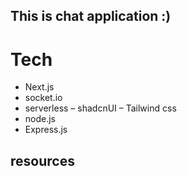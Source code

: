 ## This is chat application :)

# Tech

- Next.js
- socket.io
- serverless
– shadcnUI
– Tailwind css
- node.js 
- Express.js 

## resources 